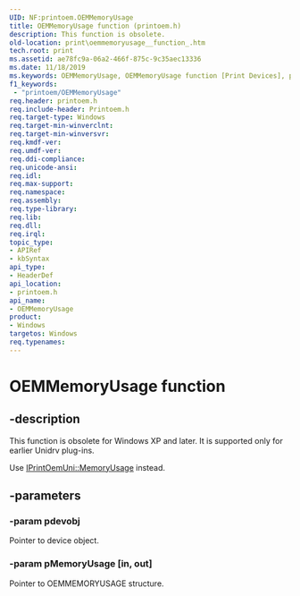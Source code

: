 ```yaml
---
UID: NF:printoem.OEMMemoryUsage
title: OEMMemoryUsage function (printoem.h)
description: This function is obsolete.
old-location: print\oemmemoryusage__function_.htm
tech.root: print
ms.assetid: ae78fc9a-06a2-466f-875c-9c35aec13336
ms.date: 11/18/2019
ms.keywords: OEMMemoryUsage, OEMMemoryUsage function [Print Devices], print.oemmemoryusage__function_, print_obsoletefunctions_35165216-4a29-4096-95b6-5f5b00418193.xml, printoem/OEMMemoryUsage
f1_keywords:
 - "printoem/OEMMemoryUsage"
req.header: printoem.h
req.include-header: Printoem.h
req.target-type: Windows
req.target-min-winverclnt: 
req.target-min-winversvr: 
req.kmdf-ver: 
req.umdf-ver: 
req.ddi-compliance: 
req.unicode-ansi: 
req.idl: 
req.max-support: 
req.namespace: 
req.assembly: 
req.type-library: 
req.lib: 
req.dll: 
req.irql: 
topic_type:
- APIRef
- kbSyntax
api_type:
- HeaderDef
api_location:
- printoem.h
api_name:
- OEMMemoryUsage
product:
- Windows
targetos: Windows
req.typenames: 
---
```


# OEMMemoryUsage function

## -description

This function is obsolete for Windows XP and later. It is supported only for earlier Unidrv plug-ins.

Use [IPrintOemUni::MemoryUsage](https://docs.microsoft.com/windows-hardware/drivers/ddi/prcomoem/nf-prcomoem-iprintoemuni-memoryusage) instead.

## -parameters

### -param pdevobj

Pointer to device object.

### -param pMemoryUsage [in, out]

Pointer to OEMMEMORYUSAGE structure.
